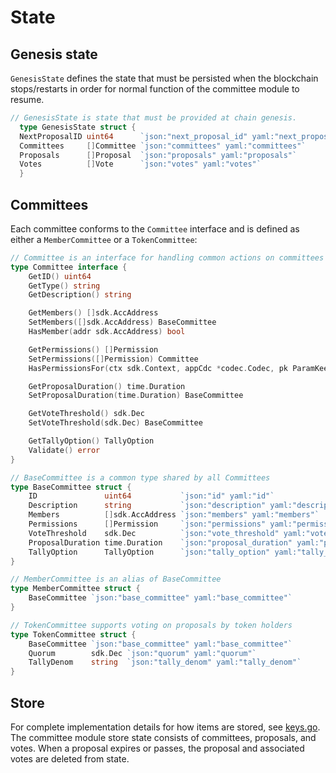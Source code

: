 <!--
order: 2
-->

# State

## Genesis state

`GenesisState` defines the state that must be persisted when the blockchain stops/restarts in order for normal function of the committee module to resume.

```go
// GenesisState is state that must be provided at chain genesis.
  type GenesisState struct {
  NextProposalID uint64      `json:"next_proposal_id" yaml:"next_proposal_id"`
  Committees     []Committee `json:"committees" yaml:"committees"`
  Proposals      []Proposal  `json:"proposals" yaml:"proposals"`
  Votes          []Vote      `json:"votes" yaml:"votes"`
  }
```

## Committees

Each committee conforms to the `Committee` interface and is defined as either a `MemberCommittee` or a `TokenCommittee`:

```go
// Committee is an interface for handling common actions on committees
type Committee interface {
	GetID() uint64
	GetType() string
	GetDescription() string

	GetMembers() []sdk.AccAddress
	SetMembers([]sdk.AccAddress) BaseCommittee
	HasMember(addr sdk.AccAddress) bool

	GetPermissions() []Permission
	SetPermissions([]Permission) Committee
	HasPermissionsFor(ctx sdk.Context, appCdc *codec.Codec, pk ParamKeeper, proposal PubProposal) bool

	GetProposalDuration() time.Duration
	SetProposalDuration(time.Duration) BaseCommittee

	GetVoteThreshold() sdk.Dec
	SetVoteThreshold(sdk.Dec) BaseCommittee

	GetTallyOption() TallyOption
	Validate() error
}

// BaseCommittee is a common type shared by all Committees
type BaseCommittee struct {
	ID               uint64           `json:"id" yaml:"id"`
	Description      string           `json:"description" yaml:"description"`
	Members          []sdk.AccAddress `json:"members" yaml:"members"`
	Permissions      []Permission     `json:"permissions" yaml:"permissions"`
	VoteThreshold    sdk.Dec          `json:"vote_threshold" yaml:"vote_threshold"`       // Smallest percentage that must vote for a proposal to pass
	ProposalDuration time.Duration    `json:"proposal_duration" yaml:"proposal_duration"` // The length of time a proposal remains active for. Proposals will close earlier if they get enough votes.
	TallyOption      TallyOption      `json:"tally_option" yaml:"tally_option"`
}

// MemberCommittee is an alias of BaseCommittee
type MemberCommittee struct {
	BaseCommittee `json:"base_committee" yaml:"base_committee"`
}

// TokenCommittee supports voting on proposals by token holders
type TokenCommittee struct {
	BaseCommittee `json:"base_committee" yaml:"base_committee"`
	Quorum        sdk.Dec `json:"quorum" yaml:"quorum"`
	TallyDenom    string  `json:"tally_denom" yaml:"tally_denom"`
}
```



## Store

For complete implementation details for how items are stored, see [keys.go](../types/keys.go). The committee module store state consists of committees, proposals, and votes. When a proposal expires or passes, the proposal and associated votes are deleted from state.

